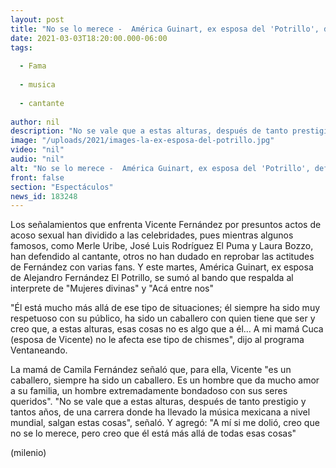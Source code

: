 ```yaml
---
layout: post
title: "No se lo merece -  América Guinart, ex esposa del 'Potrillo', defiende a Vicente Fernández de acusaciones de acoso"
date: 2021-03-03T18:20:00.000-06:00
tags:
  
  - Fama
  
  - musica
  
  - cantante
  
author: nil
description: "No se vale que a estas alturas, después de tanto prestigio y tantos años, de una carrera donde ha llevado la música mexicana a nivel mundial, salgan estas cosas, señaló la ex esposa del 'Potrillo'. "
image: "/uploads/2021/images-la-ex-esposa-del-potrillo.jpg"
video: "nil"
audio: "nil"
alt: "No se lo merece -  América Guinart, ex esposa del 'Potrillo', defiende a Vicente Fernández de acusaciones de acoso"
front: false
section: "Espectáculos"
news_id: 183248
---
```


Los señalamientos que enfrenta Vicente Fernández por presuntos actos de acoso sexual han dividido a las celebridades, pues mientras algunos famosos, como Merle Uribe, José Luis Rodríguez El Puma y Laura Bozzo, han defendido al cantante, otros no han dudado en reprobar  las actitudes de Fernández con varias fans. Y este martes, América Guinart, ex esposa de Alejandro Fernández El Potrillo, se sumó al bando que respalda al interprete de "Mujeres divinas" y "Acá entre nos" 

"Él está mucho más allá de ese tipo de situaciones; él siempre ha sido muy respetuoso con su público, ha sido un caballero con quien tiene que ser y creo que, a estas alturas, esas cosas no es algo que a él... A mi mamá Cuca (esposa de Vicente) no le afecta ese tipo de chismes", dijo al programa Ventaneando.  

La mamá de Camila Fernández señaló que, para ella, Vicente "es un caballero, siempre ha sido un caballero. Es un hombre que da mucho amor a su familia, un hombre extremadamente bondadoso con sus seres queridos". "No se vale que a estas alturas, después de tanto prestigio y tantos años, de una carrera donde ha llevado la música mexicana a nivel mundial, salgan estas cosas", señaló.  Y agregó: "A mí si me dolió, creo que no se lo merece, pero creo que él está más allá de todas esas cosas" 

(milenio)